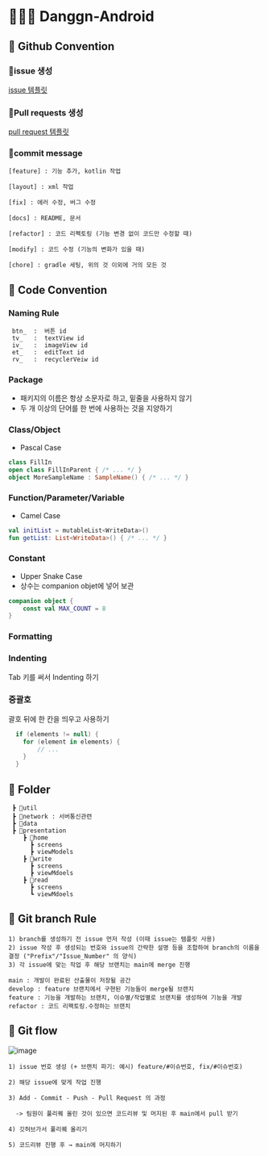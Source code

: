 # 👩🏻‍🌾 Danggn-Android


## 🥕 Github Convention

### 📍issue 생성
[issue 템플릿](https://github.com/THE-SOPT-Joint-Seminar-Danggn/Danggn-Android/blob/main/.github/ISSUE_TEMPLATE/custom.md)

### 📍Pull requests 생성
[pull request 템플릿](https://github.com/THE-SOPT-Joint-Seminar-Danggn/Danggn-Android/blob/main/.github/PULL_REQUESTS_TEMLETE.md)

### 📍commit message

    [feature] : 기능 추가, kotlin 작업

    [layout] : xml 작업

    [fix] : 에러 수정, 버그 수정

    [docs] : README, 문서

    [refactor] : 코드 리펙토링 (기능 변경 없이 코드만 수정할 때)

    [modify] : 코드 수정 (기능의 변화가 있을 때)

    [chore] : gradle 세팅, 위의 것 이외에 거의 모든 것

## 🥕 Code Convention

  ### **Naming Rule**
     btn_  :  버튼 id
     tv_   :  textView id
     iv_   :  imageView id
     et_   :  editText id
     rv_   :  recyclerVeiw id
     
  ### **Package**

  - 패키지의 이름은 항상 소문자로 하고, 밑줄을 사용하지 않기
  - 두 개 이상의 단어를 한 번에 사용하는 것을 지양하기

  ### **Class/Object**

  - Pascal Case

  ```kotlin
  class FillIn
  open class FillInParent { /* ... */ }
  object MoreSampleName : SampleName() { /* ... */ }
  ```

  ### **Function/Parameter/Variable**

  - Camel Case

  ```kotlin
  val initList = mutableList<WriteData>()
  fun getList: List<WriteData>() { /* ... */ }
  ```

  ### **Constant**

  - Upper Snake Case
  - 상수는 companion objet에 넣어 보관

  ```kotlin
  companion object {
      const val MAX_COUNT = 8
  }
  ```

  ### **Formatting**

  ### **Indenting**

  Tab 키를 써서 Indenting 하기

  ### **중괄호**

  괄호 뒤에 한 칸을 띄우고 사용하기
  ```kotlin
    if (elements != null) {
      for (element in elements) {
          // ...
      }
    }
  ```
  
## 🥕 Folder

     ┣ 📂util
     ┣ 📂network : 서버통신관련
     ┣ 📂data
     ┣ 📂presentation
        ┣ 📂home
          ┣ screens
          ┣ viewModels
        ┣ 📂write
          ┣ screens
          ┣ viewMdoels
        ┣ 📂read
          ┣ screens
          ┗ viewMdoels
          
 ## 🥕 Git branch Rule
 
    1) branch를 생성하기 전 issue 먼저 작성 (이때 issue는 템플릿 사용)
    2) issue 작성 후 생성되는 번호와 issue의 간략한 설명 등을 조합하여 branch의 이름을 결정 ("Prefix"/"Issue_Number" 의 양식)
    3) 각 issue에 맞는 작업 후 해당 브랜치는 main에 merge 진행
      
    main : 개발이 완료된 산출물이 저장될 공간
    develop : feature 브랜치에서 구현된 기능들이 merge될 브랜치
    feature : 기능을 개발하는 브랜치, 이슈별/작업별로 브랜치를 생성하여 기능을 개발
    refactor : 코드 리팩토링.수정하는 브랜치
    
 ## 🥕 Git flow 
 
![image](https://user-images.githubusercontent.com/62291759/169694035-2e3881e7-0de9-4203-a3f2-6d877a3b2aba.png)

    
    1) issue 번호 생성 (+ 브랜치 파기: 예시) feature/#이슈번호, fix/#이슈번호)

    2) 해당 issue에 맞게 작업 진행

    3) Add - Commit - Push - Pull Request 의 과정
    
      -> 팀원이 풀리퀘 올린 것이 있으면 코드리뷰 및 머지된 후 main에서 pull 받기

    4) 깃허브가서 풀리퀘 올리기

    5) 코드리뷰 진행 후 → main에 머지하기
